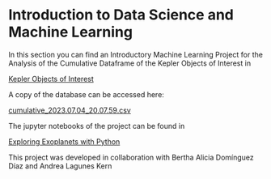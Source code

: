 # Introduction to Data Science and Machine Learning

In this section you can find an Introductory Machine Learning Project for the Analysis of the Cumulative Dataframe of the Kepler Objects of Interest in

[Kepler Objects of Interest](https://exoplanetarchive.ipac.caltech.edu/cgi-bin/TblView/nph-tblView?app=ExoTbls&config=cumulative)

A copy of the database can be accessed here:

[cumulative_2023.07.04_20.07.59.csv](https://github.com/Vaquera-Araujo/LabAv2023/blob/main/Introduction%20to%20Data%20Science%20and%20Machine%20Learning/cumulative_2023.07.04_20.07.59.csv)


The jupyter notebooks of the project can be found in

[Exploring Exoplanets with Python](https://github.com/Vaquera-Araujo/LabAv2023/blob/main/Introduction%20to%20Data%20Science%20and%20Machine%20Learning/Kepler/readme.md)

This project was developed in collaboration with
Bertha Alicia Domínguez Díaz and Andrea Lagunes Kern
